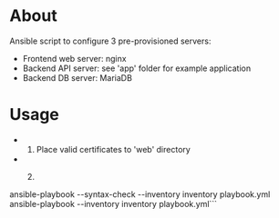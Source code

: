 # About
Ansible script to configure 3 pre-provisioned servers:
* Frontend web server: nginx
* Backend API server: see 'app' folder for example application
* Backend DB server: MariaDB

# Usage
* 1. Place valid certificates to 'web' directory
* 2. ```ansible-galaxy collection install community.mysql
ansible-playbook --syntax-check --inventory inventory playbook.yml
ansible-playbook --inventory inventory playbook.yml```

